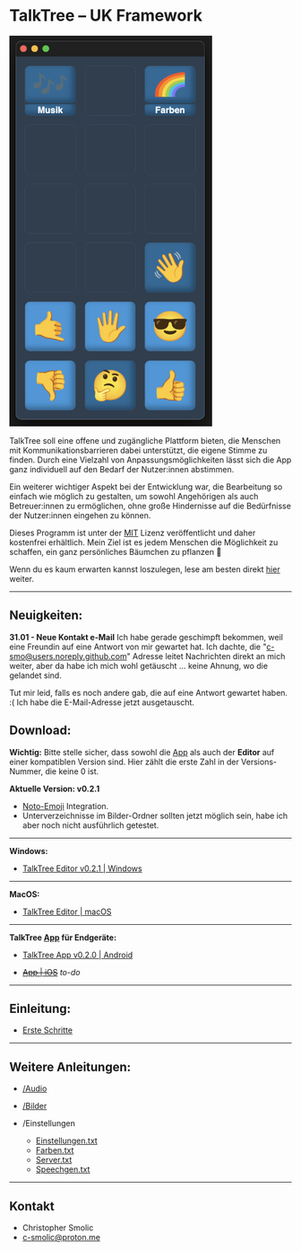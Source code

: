 # TalkTree – UK Framework

   <img src="./preview_main.png" alt="preview_main" width="362" height="696">

TalkTree soll eine offene und zugängliche Plattform bieten, die Menschen mit Kommunikationsbarrieren dabei unterstützt, die eigene Stimme zu finden. Durch eine Vielzahl von Anpassungsmöglichkeiten lässt sich die App ganz individuell auf den Bedarf der Nutzer:innen abstimmen.

Ein weiterer wichtiger Aspekt bei der Entwicklung war, die Bearbeitung so einfach wie möglich zu gestalten, um sowohl Angehörigen als auch Betreuer:innen zu ermöglichen, ohne große Hindernisse auf die Bedürfnisse der Nutzer:innen eingehen zu können.

Dieses Programm ist unter der [MIT](https://github.com/c-smo/TalkTree-Edit/blob/main/LICENSE.md) Lizenz veröffentlicht und daher kostenfrei erhältlich. Mein Ziel ist es jedem Menschen die Möglichkeit zu schaffen, ein ganz persönliches Bäumchen zu pflanzen 🌱

Wenn du es kaum erwarten kannst loszulegen, lese am besten direkt [hier](https://github.com/c-smo/TalkTree-Edit/blob/main/TalkTree_Edit/Anleitungen/Erste_Schritte.md) weiter.

---

## Neuigkeiten:
**31.01 - Neue Kontakt e-Mail**
Ich habe gerade geschimpft bekommen, weil eine Freundin auf eine Antwort von mir gewartet hat. Ich dachte, die "c-smo@users.noreply.github.com" Adresse leitet Nachrichten direkt an mich weiter, aber da habe ich mich wohl getäuscht … keine Ahnung, wo die gelandet sind.

Tut mir leid, falls es noch andere gab, die auf eine Antwort gewartet haben. :( Ich habe die E-Mail-Adresse jetzt ausgetauscht.

## Download:

**Wichtig:** Bitte stelle sicher, dass sowohl die [App](https://github.com/c-smo/TalkTree-App) als auch der **Editor** auf einer kompatiblen Version sind. Hier zählt die erste Zahl in der Versions-Nummer, die keine 0 ist.

**Aktuelle Version: v0.2.1** 
- [Noto-Emoji](https://github.com/googlefonts/noto-emoji) Integration.
- Unterverzeichnisse im Bilder-Ordner sollten jetzt möglich sein, habe ich aber noch nicht ausführlich getestet.

---

**Windows:**

- [TalkTree Editor v0.2.1 | Windows](https://github.com/c-smo/TalkTree-Edit/releases/download/v0.2.1/TalkTree.Editor_0.2.1_x64-setup.exe)

---

**MacOS:**


- [TalkTree Editor | macOS](https://github.com/c-smo/TalkTree-Edit/blob/main/TalkTree_Edit/Anleitungen/Installation/macos.md)


---

**TalkTree [App](https://github.com/c-smo/TalkTree-App) für Endgeräte:**

- [ TalkTree App v0.2.0 | Android](https://github.com/c-smo/TalkTree-App/releases/download/v0.2.0/TalkTree-App_v0.2.0_android.apk)

- ~~[App | iOS](URL)~~ _to-do_

---

## Einleitung:

- [Erste Schritte](https://github.com/c-smo/TalkTree-Edit/blob/main/TalkTree_Edit/Anleitungen/Erste_Schritte.md)

---

## Weitere Anleitungen:

- [/Audio](https://github.com/c-smo/TalkTree-Edit/blob/main/TalkTree_Edit/Anleitungen/Audio/Audio.md)
- [/Bilder](https://github.com/c-smo/TalkTree-Edit/blob/main/TalkTree_Edit/Anleitungen/Bilder/Bilder.md)
- /Einstellungen

  - [Einstellungen.txt](https://github.com/c-smo/TalkTree-Edit/blob/main/TalkTree_Edit/Anleitungen/Einstellungen/Einstellungen.md)
  - [Farben.txt](https://github.com/c-smo/TalkTree-Edit/blob/main/TalkTree_Edit/Anleitungen/Einstellungen/Farben.md)
  - [Server.txt](https://github.com/c-smo/TalkTree-Edit/blob/main/TalkTree_Edit/Anleitungen/Einstellungen/Server.md)
  - [Speechgen.txt](https://github.com/c-smo/TalkTree-Edit/blob/main/TalkTree_Edit/Anleitungen/Einstellungen/Speechgen.md)

---

## Kontakt

- Christopher Smolic
- c-smolic@proton.me
